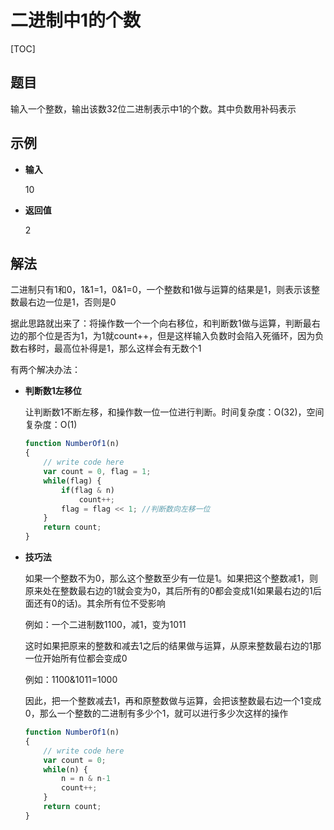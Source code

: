 # 二进制中1的个数

[TOC]

## 题目

输入一个整数，输出该数32位二进制表示中1的个数。其中负数用补码表示



## 示例

- **输入**

  10

- **返回值**

  2



## 解法

二进制只有1和0，1&1=1，0&1=0，一个整数和1做与运算的结果是1，则表示该整数最右边一位是1，否则是0

据此思路就出来了：将操作数一个一个向右移位，和判断数1做与运算，判断最右边的那个位是否为1，为1就count++，但是这样输入负数时会陷入死循环，因为负数右移时，最高位补得是1，那么这样会有无数个1

有两个解决办法：

- **判断数1左移位**

  让判断数1不断左移，和操作数一位一位进行判断。时间复杂度：O(32)，空间复杂度：O(1)

  ```javascript
  function NumberOf1(n)
  {
      // write code here
      var count = 0, flag = 1;
      while(flag) {
          if(flag & n)
              count++;
          flag = flag << 1; //判断数向左移一位
      }
      return count;
  }
  ```

- **技巧法**

  如果一个整数不为0，那么这个整数至少有一位是1。如果把这个整数减1，则原来处在整数最右边的1就会变为0，其后所有的0都会变成1(如果最右边的1后面还有0的话)。其余所有位不受影响

  例如：一个二进制数1100，减1，变为1011

  这时如果把原来的整数和减去1之后的结果做与运算，从原来整数最右边的1那一位开始所有位都会变成0

  例如：1100&1011=1000

  因此，把一个整数减去1，再和原整数做与运算，会把该整数最右边一个1变成0，那么一个整数的二进制有多少个1，就可以进行多少次这样的操作

  ```javascript
  function NumberOf1(n)
  {
      // write code here
      var count = 0;
      while(n) {
          n = n & n-1
          count++;
      }
      return count;
  }
  ```

  